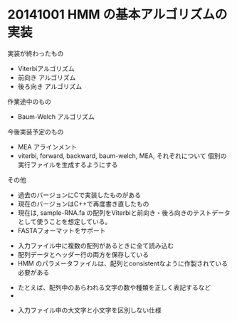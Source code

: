20141001 HMM の基本アルゴリズムの実装
=========

実装が終わったもの
 * Viterbiアルゴリズム
 * 前向き アルゴリズム
 * 後ろ向き アルゴリズム

作業途中のもの
 * Baum-Welch アルゴリズム

今後実装予定のもの
 * MEA アラインメント
 * viterbi, forward, backward, baum-welch, MEA, それぞれについて
   個別の実行ファイルを生成するようにする

その他
 * 過去のバージョンにCで実装したものがある
 * 現在のバージョンはC++で再度書き直したもの
 * 現在は, sample-RNA.fa の配列をViterbiと前向き・後ろ向きのテストデータとして使うことを想定している。
 * FASTAフォーマットをサポート
  - 入力ファイル中に複数の配列があるときに全て読み込む
  - 配列データとヘッダー行の両方を保存している
  - HMM のパラメータファイルは、配列とconsistentなように作製されている必要がある
   + たとえば、配列中のあらわれる文字の数や種類を正しく表記するなど
   + 
 * 入力ファイル中の大文字と小文字を区別しない仕様

